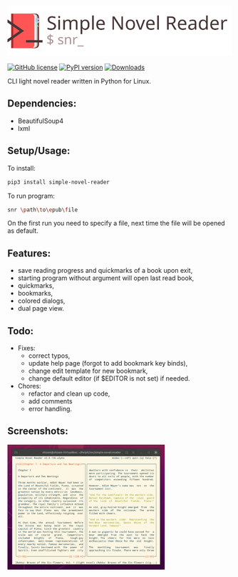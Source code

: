 <img src="https://raw.githubusercontent.com/gzygmanski/simple-novel-reader/0.9.x/images/snr_h.svg">

[![GitHub license](https://img.shields.io/github/license/gzygmanski/simple-novel-reader)](https://github.com/gzygmanski/simple-novel-reader/blob/master/LICENSE)
[![PyPI version](https://badge.fury.io/py/simple-novel-reader.svg)](https://badge.fury.io/py/simple-novel-reader)
[![Downloads](https://pepy.tech/badge/simple-novel-reader)](https://pepy.tech/project/simple-novel-reader)

CLI light novel reader written in Python for Linux.

## Dependencies:
* BeautifulSoup4
* lxml

## Setup/Usage:
To install:
```bash
pip3 install simple-novel-reader
```
To run program:
```bash
snr \path\to\epub\file
```
On the first run you need to specify a file, next time the file will be opened as default.

## Features:
* save reading progress and quickmarks of a book upon exit,
* starting program without argument will open last read book,
* quickmarks,
* bookmarks,
* colored dialogs,
* dual page view.

## Todo:
* Fixes:
  + correct typos,
  + update help page (forgot to add bookmark key binds),
  + change edit template for new bookmark,
  + change default editor (if $EDITOR is not set) if needed.
* Chores:
  + refactor and clean up code,
  + add comments
  + error handling.

## Screenshots:
<img src="https://raw.githubusercontent.com/gzygmanski/simple-novel-reader/0.9.x/images/screen.png" width="70%">

